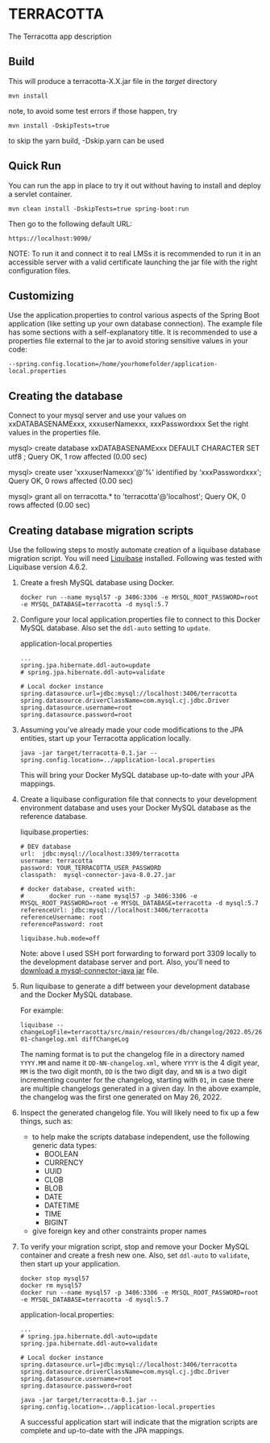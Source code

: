 TERRACOTTA
========

The Terracotta app description

Build
-----
This will produce a terracotta-X.X.jar file in the *target* directory

    mvn install 

note, to avoid some test errors if those happen, try

    mvn install -DskipTests=true

to skip the yarn build, -Dskip.yarn can be used

Quick Run
---------
You can run the app in place to try it out without having to install and deploy a servlet container.

    mvn clean install -DskipTests=true spring-boot:run

Then go to the following default URL:

    https://localhost:9090/

NOTE: To run it and connect it to real LMSs it is recommended to run it in an accessible server 
with a valid certificate launching the jar file with the right configuration files.

Customizing
-----------
Use the application.properties to control various aspects of the Spring Boot application (like setting up your own database
connection). The example file has some sections with a self-explanatory title. It is recommended to 
use a properties file external to the jar to avoid storing sensitive values in your code: 

```--spring.config.location=/home/yourhomefolder/application-local.properties```


Creating the database
---------
Connect to your mysql server and use your values on xxDATABASENAMExxx, xxxuserNamexxx, xxxPasswordxxx Set the right
values in the properties file.

mysql> create database xxDATABASENAMExxx DEFAULT CHARACTER SET utf8 ; Query OK, 1 row affected (0.00 sec)

mysql> create user 'xxxuserNamexxx'@'%' identified by 'xxxPasswordxxx'; Query OK, 0 rows affected (0.00 sec)

mysql> grant all on terracotta.* to 'terracotta'@'localhost'; Query OK, 0 rows affected (0.00 sec)


Creating database migration scripts
---------

Use the following steps to mostly automate creation of a liquibase database migration script. You will need [Liquibase](https://www.liquibase.com/) installed. Following was tested with Liquibase version 4.6.2.

1. Create a fresh MySQL database using Docker.

    ```
    docker run --name mysql57 -p 3406:3306 -e MYSQL_ROOT_PASSWORD=root -e MYSQL_DATABASE=terracotta -d mysql:5.7
    ```

2. Configure your local application.properties file to connect to this Docker MySQL database. Also set the `ddl-auto` setting to `update`.

    application-local.properties
    ```
    ...
    spring.jpa.hibernate.ddl-auto=update
    # spring.jpa.hibernate.ddl-auto=validate

    # Local docker instance
    spring.datasource.url=jdbc:mysql://localhost:3406/terracotta
    spring.datasource.driverClassName=com.mysql.cj.jdbc.Driver
    spring.datasource.username=root
    spring.datasource.password=root
    ```

3. Assuming you've already made your code modifications to the JPA entities, start up your Terracotta application locally.

    ```
    java -jar target/terracotta-0.1.jar --spring.config.location=../application-local.properties
    ```

   This will bring your Docker MySQL database up-to-date with your JPA mappings.

4. Create a liquibase configuration file that connects to your development environment database and uses your Docker MySQL database as the reference database.

    liquibase.properties:
    ```
    # DEV database
    url:  jdbc:mysql://localhost:3309/terracotta
    username: terracotta
    password: YOUR_TERRACOTTA_USER_PASSWORD
    classpath:  mysql-connector-java-8.0.27.jar

    # docker database, created with:
    #       docker run --name mysql57 -p 3406:3306 -e MYSQL_ROOT_PASSWORD=root -e MYSQL_DATABASE=terracotta -d mysql:5.7
    referenceUrl: jdbc:mysql://localhost:3406/terracotta
    referenceUsername: root
    referencePassword: root

    liquibase.hub.mode=off
    ```

    Note: above I used SSH port forwarding to forward port 3309 locally to the
    development database server and port. Also, you'll need to [download a
    mysql-connector-java
    jar](https://mvnrepository.com/artifact/mysql/mysql-connector-java) file.

5. Run liquibase to generate a diff between your development database and the Docker MySQL database.

    For example:

    ```
    liquibase --changeLogFile=terracotta/src/main/resources/db/changelog/2022.05/26-01-changelog.xml diffChangeLog
    ```

    The naming format is to put the changelog file in a directory named
    `YYYY.MM` and name it `DD-NN-changelog.xml`, where `YYYY` is the 4 digit
    year, `MM` is the two digit month, `DD` is the two digit day, and `NN` is a
    two digit incrementing counter for the changelog, starting with `01`, in
    case there are multiple changelogs generated in a given day. In the above
    example, the changelog was the first one generated on May 26, 2022.

6. Inspect the generated changelog file. You will likely need to fix up a few things, such as:

    - to help make the scripts database independent, use the following generic data types:
        - BOOLEAN
        - CURRENCY
        - UUID
        - CLOB
        - BLOB
        - DATE
        - DATETIME
        - TIME
        - BIGINT
    - give foreign key and other constraints proper names 

7. To verify your migration script, stop and remove your Docker MySQL container
   and create a fresh new one. Also, set `ddl-auto` to `validate`, then start up
   your application.

    ```
    docker stop mysql57
    docker rm mysql57
    docker run --name mysql57 -p 3406:3306 -e MYSQL_ROOT_PASSWORD=root -e MYSQL_DATABASE=terracotta -d mysql:5.7
    ```

    application-local.properties:
    ```
    ...
    # spring.jpa.hibernate.ddl-auto=update
    spring.jpa.hibernate.ddl-auto=validate

    # Local docker instance
    spring.datasource.url=jdbc:mysql://localhost:3406/terracotta
    spring.datasource.driverClassName=com.mysql.cj.jdbc.Driver
    spring.datasource.username=root
    spring.datasource.password=root
    ```

    ```
    java -jar target/terracotta-0.1.jar --spring.config.location=../application-local.properties
    ```

    A successful application start will indicate that the migration scripts are
    complete and up-to-date with the JPA mappings.
